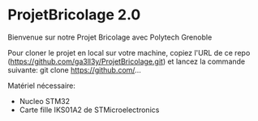 # ProjetBricolage 2.0


Bienvenue sur notre Projet Bricolage avec Polytech Grenoble

Pour cloner le projet en local sur votre machine, copiez l'URL de ce repo (https://github.com/ga3ll3y/ProjetBricolage.git) et lancez la commande suivante: git clone https://github.com/...

Matériel nécessaire:
- Nucleo STM32 
- Carte fille IKS01A2 de STMicroelectronics









